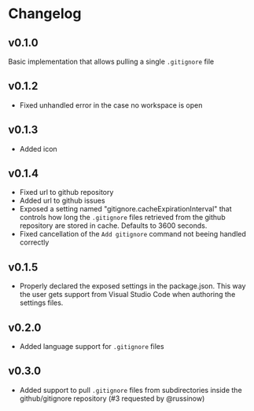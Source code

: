 # Changelog

## v0.1.0

Basic implementation that allows pulling a single `.gitignore` file


## v0.1.2

- Fixed unhandled error in the case no workspace is open


## v0.1.3

- Added icon


## v0.1.4

- Fixed url to github repository
- Added url to github issues
- Exposed a setting named "gitignore.cacheExpirationInterval" that controls how long the `.gitignore` files retrieved from the github repository are stored in cache. Defaults to 3600 seconds.
- Fixed cancellation of the `Add gitignore` command not beeing handled correctly


## v0.1.5

- Properly declared the exposed settings in the package.json. This way the user gets support from Visual Studio Code when authoring the settings files.


## v0.2.0

- Added language support for `.gitignore` files


## v0.3.0

- Added support to pull `.gitignore` files from subdirectories inside the github/gitignore repository (#3 requested by @russinow)
